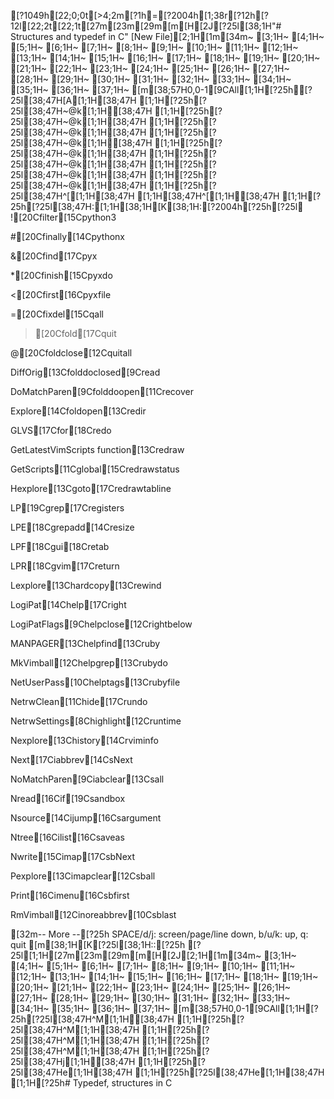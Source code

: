 [?1049h[22;0;0t[>4;2m[?1h=[?2004h[1;38r[?12h[?12l[22;2t[22;1t[27m[23m[29m[m[H[2J[?25l[38;1H"# Structures and typedef in C" [New File][2;1H[1m[34m~                                                                         [3;1H~                                                                         [4;1H~                                                                         [5;1H~                                                                         [6;1H~                                                                         [7;1H~                                                                         [8;1H~                                                                         [9;1H~                                                                         [10;1H~                                                                         [11;1H~                                                                         [12;1H~                                                                         [13;1H~                                                                         [14;1H~                                                                         [15;1H~                                                                         [16;1H~                                                                         [17;1H~                                                                         [18;1H~                                                                         [19;1H~                                                                         [20;1H~                                                                         [21;1H~                                                                         [22;1H~                                                                         [23;1H~                                                                         [24;1H~                                                                         [25;1H~                                                                         [26;1H~                                                                         [27;1H~                                                                         [28;1H~                                                                         [29;1H~                                                                         [30;1H~                                                                         [31;1H~                                                                         [32;1H~                                                                         [33;1H~                                                                         [34;1H~                                                                         [35;1H~                                                                         [36;1H~                                                                         [37;1H~                                                                         [m[38;57H0,0-1[9CAll[1;1H[?25h[?25l[38;47H[A[1;1H[38;47H  [1;1H[?25h[?25l[38;47H~@k[1;1H[38;47H   [1;1H[?25h[?25l[38;47H~@k[1;1H[38;47H   [1;1H[?25h[?25l[38;47H~@k[1;1H[38;47H   [1;1H[?25h[?25l[38;47H~@k[1;1H[38;47H   [1;1H[?25h[?25l[38;47H~@k[1;1H[38;47H   [1;1H[?25h[?25l[38;47H~@k[1;1H[38;47H   [1;1H[?25h[?25l[38;47H~@k[1;1H[38;47H   [1;1H[?25h[?25l[38;47H~@k[1;1H[38;47H   [1;1H[?25h[?25l[38;47H^[[1;1H[38;47H  [1;1H[38;47H^[[1;1H[38;47H  [1;1H[?25h[?25l[38;47H:[1;1H[38;1H[K[38;1H:[?2004h[?25h[?25l
![20Cfilter[15Cpython3
#[20Cfinally[14Cpythonx
&[20Cfind[17Cpyx
*[20Cfinish[15Cpyxdo
<[20Cfirst[16Cpyxfile
=[20Cfixdel[15Cqall
>[20Cfold[17Cquit
@[20Cfoldclose[12Cquitall
DiffOrig[13Cfolddoclosed[9Cread
DoMatchParen[9Cfolddoopen[11Crecover
Explore[14Cfoldopen[13Credir
GLVS[17Cfor[18Credo
GetLatestVimScripts  function[13Credraw
GetScripts[11Cglobal[15Credrawstatus
Hexplore[13Cgoto[17Credrawtabline
LP[19Cgrep[17Cregisters
LPE[18Cgrepadd[14Cresize
LPF[18Cgui[18Cretab
LPR[18Cgvim[17Creturn
Lexplore[13Chardcopy[13Crewind
LogiPat[14Chelp[17Cright
LogiPatFlags[9Chelpclose[12Crightbelow
MANPAGER[13Chelpfind[13Cruby
MkVimball[12Chelpgrep[13Crubydo
NetUserPass[10Chelptags[13Crubyfile
NetrwClean[11Chide[17Crundo
NetrwSettings[8Chighlight[12Cruntime
Nexplore[13Chistory[14Crviminfo
Next[17Ciabbrev[14CsNext
NoMatchParen[9Ciabclear[13Csall
Nread[16Cif[19Csandbox
Nsource[14Cijump[16Csargument
Ntree[16Cilist[16Csaveas
Nwrite[15Cimap[17CsbNext
Pexplore[13Cimapclear[12Csball
Print[16Cimenu[16Csbfirst
RmVimball[12Cinoreabbrev[10Csblast
[32m-- More --[?25h SPACE/d/j: screen/page/line down, b/u/k: up, q: quit [m[38;1H[K[?25l[38;1H::[?25h[?25l[1;1H[27m[23m[29m[m[H[2J[2;1H[1m[34m~                                                                         [3;1H~                                                                         [4;1H~                                                                         [5;1H~                                                                         [6;1H~                                                                         [7;1H~                                                                         [8;1H~                                                                         [9;1H~                                                                         [10;1H~                                                                         [11;1H~                                                                         [12;1H~                                                                         [13;1H~                                                                         [14;1H~                                                                         [15;1H~                                                                         [16;1H~                                                                         [17;1H~                                                                         [18;1H~                                                                         [19;1H~                                                                         [20;1H~                                                                         [21;1H~                                                                         [22;1H~                                                                         [23;1H~                                                                         [24;1H~                                                                         [25;1H~                                                                         [26;1H~                                                                         [27;1H~                                                                         [28;1H~                                                                         [29;1H~                                                                         [30;1H~                                                                         [31;1H~                                                                         [32;1H~                                                                         [33;1H~                                                                         [34;1H~                                                                         [35;1H~                                                                         [36;1H~                                                                         [37;1H~                                                                         [m[38;57H0,0-1[9CAll[1;1H[?25h[?25l[38;47H^M[1;1H[38;47H  [1;1H[?25h[?25l[38;47H^M[1;1H[38;47H  [1;1H[?25h[?25l[38;47H^M[1;1H[38;47H  [1;1H[?25h[?25l[38;47H^M[1;1H[38;47H  [1;1H[?25h[?25l[38;47Hj[1;1H[38;47H [1;1H[?25h[?25l[38;47He[1;1H[38;47H [1;1H[?25h[?25l[38;47He[1;1H[38;47H [1;1H[?25h# Typedef, structures in C
